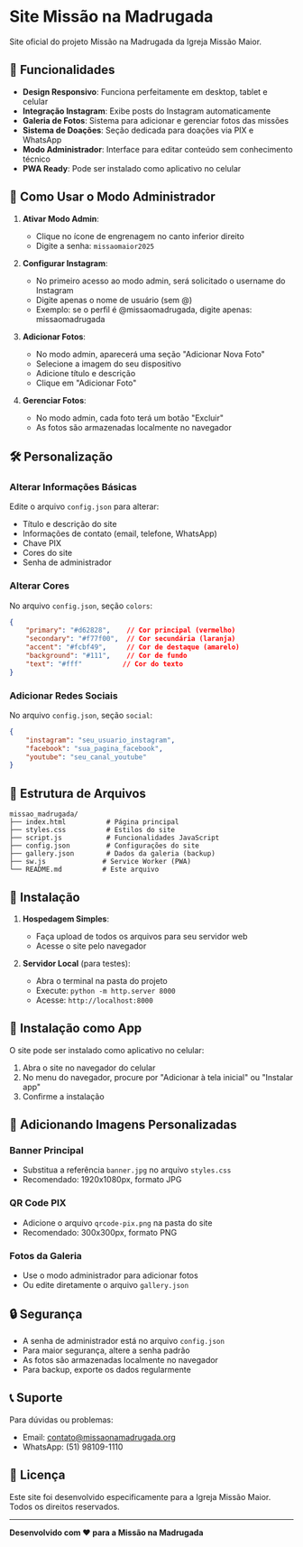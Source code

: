 # Site Missão na Madrugada

Site oficial do projeto Missão na Madrugada da Igreja Missão Maior.

## 🚀 Funcionalidades

- **Design Responsivo**: Funciona perfeitamente em desktop, tablet e celular
- **Integração Instagram**: Exibe posts do Instagram automaticamente
- **Galeria de Fotos**: Sistema para adicionar e gerenciar fotos das missões
- **Sistema de Doações**: Seção dedicada para doações via PIX e WhatsApp
- **Modo Administrador**: Interface para editar conteúdo sem conhecimento técnico
- **PWA Ready**: Pode ser instalado como aplicativo no celular

## 📱 Como Usar o Modo Administrador

1. **Ativar Modo Admin**:
   - Clique no ícone de engrenagem no canto inferior direito
   - Digite a senha: `missaomaior2025`

2. **Configurar Instagram**:
   - No primeiro acesso ao modo admin, será solicitado o username do Instagram
   - Digite apenas o nome de usuário (sem @)
   - Exemplo: se o perfil é @missaomadrugada, digite apenas: missaomadrugada

3. **Adicionar Fotos**:
   - No modo admin, aparecerá uma seção "Adicionar Nova Foto"
   - Selecione a imagem do seu dispositivo
   - Adicione título e descrição
   - Clique em "Adicionar Foto"

4. **Gerenciar Fotos**:
   - No modo admin, cada foto terá um botão "Excluir"
   - As fotos são armazenadas localmente no navegador

## 🛠️ Personalização

### Alterar Informações Básicas

Edite o arquivo `config.json` para alterar:
- Título e descrição do site
- Informações de contato (email, telefone, WhatsApp)
- Chave PIX
- Cores do site
- Senha de administrador

### Alterar Cores

No arquivo `config.json`, seção `colors`:
```json
{
    "primary": "#d62828",    // Cor principal (vermelho)
    "secondary": "#f77f00",  // Cor secundária (laranja)
    "accent": "#fcbf49",     // Cor de destaque (amarelo)
    "background": "#111",    // Cor de fundo
    "text": "#fff"          // Cor do texto
}
```

### Adicionar Redes Sociais

No arquivo `config.json`, seção `social`:
```json
{
    "instagram": "seu_usuario_instagram",
    "facebook": "sua_pagina_facebook",
    "youtube": "seu_canal_youtube"
}
```

## 📂 Estrutura de Arquivos

```
missao_madrugada/
├── index.html          # Página principal
├── styles.css          # Estilos do site
├── script.js           # Funcionalidades JavaScript
├── config.json         # Configurações do site
├── gallery.json        # Dados da galeria (backup)
├── sw.js              # Service Worker (PWA)
└── README.md          # Este arquivo
```

## 🔧 Instalação

1. **Hospedagem Simples**:
   - Faça upload de todos os arquivos para seu servidor web
   - Acesse o site pelo navegador

2. **Servidor Local** (para testes):
   - Abra o terminal na pasta do projeto
   - Execute: `python -m http.server 8000`
   - Acesse: `http://localhost:8000`

## 📱 Instalação como App

O site pode ser instalado como aplicativo no celular:

1. Abra o site no navegador do celular
2. No menu do navegador, procure por "Adicionar à tela inicial" ou "Instalar app"
3. Confirme a instalação

## 🎨 Adicionando Imagens Personalizadas

### Banner Principal
- Substitua a referência `banner.jpg` no arquivo `styles.css`
- Recomendado: 1920x1080px, formato JPG

### QR Code PIX
- Adicione o arquivo `qrcode-pix.png` na pasta do site
- Recomendado: 300x300px, formato PNG

### Fotos da Galeria
- Use o modo administrador para adicionar fotos
- Ou edite diretamente o arquivo `gallery.json`

## 🔒 Segurança

- A senha de administrador está no arquivo `config.json`
- Para maior segurança, altere a senha padrão
- As fotos são armazenadas localmente no navegador
- Para backup, exporte os dados regularmente

## 📞 Suporte

Para dúvidas ou problemas:
- Email: contato@missaonamadrugada.org
- WhatsApp: (51) 98109-1110

## 📄 Licença

Este site foi desenvolvido especificamente para a Igreja Missão Maior.
Todos os direitos reservados.

---

**Desenvolvido com ❤️ para a Missão na Madrugada**

